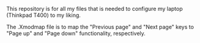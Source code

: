 This repository is for all my files that is needed to configure my laptop (Thinkpad T400) to my liking.

The .Xmodmap file is to map the "Previous page" and "Next page" keys to "Page up" and "Page down" functionality, respectively. 

